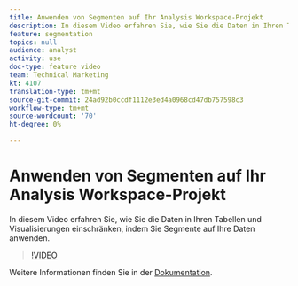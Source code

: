 ```yaml
---
title: Anwenden von Segmenten auf Ihr Analysis Workspace-Projekt
description: In diesem Video erfahren Sie, wie Sie die Daten in Ihren Tabellen und Visualisierungen einschränken, indem Sie Segmente auf Ihre Daten anwenden.
feature: segmentation
topics: null
audience: analyst
activity: use
doc-type: feature video
team: Technical Marketing
kt: 4107
translation-type: tm+mt
source-git-commit: 24ad92b0ccdf1112e3ed4a0968cd47db757598c3
workflow-type: tm+mt
source-wordcount: '70'
ht-degree: 0%

---
```



# Anwenden von Segmenten auf Ihr Analysis Workspace-Projekt

In diesem Video erfahren Sie, wie Sie die Daten in Ihren Tabellen und Visualisierungen einschränken, indem Sie Segmente auf Ihre Daten anwenden.

>[!VIDEO](https://video.tv.adobe.com/v/30994/?quality=12)

Weitere Informationen finden Sie in der [Dokumentation](https://docs.adobe.com/content/help/en/analytics/components/segmentation/segmentation-workflow/t-seg-apply.html).
